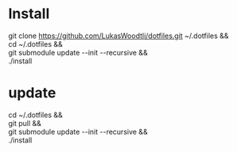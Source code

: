 

# Install

git clone https://github.com/LukasWoodtli/dotfiles.git ~/.dotfiles && \
cd ~/.dotfiles && \
git submodule update --init --recursive && \
./install



# update
cd ~/.dotfiles && \
git pull && \
git submodule update --init --recursive && \
./install